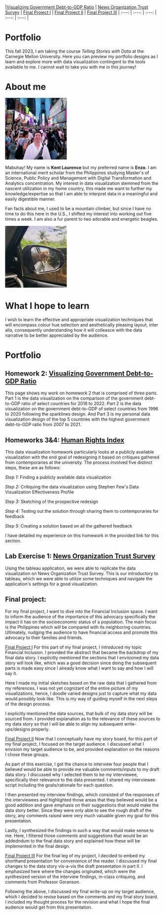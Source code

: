 |[Visualizing Government Debt-to-GDP Ratio](DataVisualizationPortfolioHW.md) | [News Organization Trust Survey](TrustinNewsOrganizations.md) | [Final Project I](final_project_PartI_EnzoRodriguez.md) | [Final Project II](final-project-part-two_EnzoRodriguez.md) | [Final Project III](final-project-part-three-EnzoRodriguez.md) |   :---:   |   :---:   |   :---:   |   :---:   |   :---:   |

# Portfolio
This fall 2023, I am taking the course *Telling Stories with Data* at the Carnegie Mellon University. Here you can preview my portfolio designs as I learn and explore more with data visualization contingent to the tools available to me. I cannot wait to take you with me in this journey!

# About me
<img src="ProPic.jpg" width="200"/> 

Mabuhay!  My name is **Kent Laurence** but my preferred name is **Enzo**. I am an international merit scholar from the Philippines studying Master's of Science, Public Policy and Management with Digital Transformation and Analytics concentration. My interest in data visualization stemmed from the nascent utilization in my home country, this made me want to further my knowledge/expertise so that I am able to interpret data in a meaningful and easily digestible manner.

Fan facts about me, I used to be a mountain climber, but since I have no time to do this here in the U.S., I shifted my interest into working out five times a week. I am also a fur parent to two adorable and energetic beagles. 

<img src="Beagles.jpg" width="200"/> 

# What I hope to learn
I wish to learn the effective and appropriate visualization techniques that will encompass colour hue selection and aesthetically pleasing layout, inter alia, consequently understanding how it will colleasce with the data narrative to be better appreciated by the audience.

# Portfolio

## Homework 2: [Visualizing Government Debt-to-GDP Ratio](DataVisualizationPortfolioHW.md)
This page shows my work on homework 2 that is comprised of three parts. Part 1 is the data visualization on the comparison of the government debt-to-GDP ratio of select countries for 2018 to 2022. Part 2 is the data visualization on the government debt-to-GDP of select countries from 1996 to 2020 following the sparklines design. And Part 3 is my personal data visualization design of the top 5 countries with the highest government debt-to-GDP ratio from 2007 to 2021.

## Homeworks 3&4: [Human Rights Index](HumanRightsIndexHW34.md)
This data visualization homework particularly looks at a publicly available visualization with the end goal of redesigning it based on critiques gathered from contemporaries at the university. The process involved five distinct steps, these are as follows:

*Step 1:* Finding a publicly available data visualization

*Step 2:* Critiquing the data visualization using Stephen Few's Data Visualization Effectiveness Profile

*Step 3:* Sketching of the prospective redesign

*Step 4:* Testing out the solution through sharing them to contemporaries for feedback

*Step 5:* Creating a solution based on all the gathered feedback

I have detailed my experience on this homework in the provided link for this section.

## Lab Exercise 1: [News Organization Trust Survey](TrustinNewsOrganizations.md)
Using the tableau application, we were able to replicate the data visualization on News Organization Trust Survey. This is our introductory to tableau, which we were able to utilize some techniques and navigate the application's settings for a good visualization.

## Final project: 
For my final project, I want to dive into the Financial Inclusion space. I want to inform the audience of the importance of this advocacy specifically the impact it has on the socioeconomic status of a population. The main focus is the Philippines which will be compared with its neighboring countries. Ultimately, nudging the audience to have financial access and promote this advocacy to their families and friends.

[Final Project I](final_project_PartI_EnzoRodriguez.md) 
For this part of my final project, I introduced my topic Financial Inclusion. I provided the abstract that became the backdrop of my final data story. I explicitly mentioned the sections that I envisioned my data story will look like, which was a good decision since doing the subsequent parts is made easy since I already know what I want to say and how I will say it.

Here I made my initial sketches based on the raw data that I gathered from my references. I was not yet cognizant of the entire picture of my visualizations, hence, I doodle varied designs just to capture what my data would possibly look like. This is my way of guiding myself in the next steps of the design process. 

I explicitly mentioned the data sources, that bulk of my data story will be sourced from. I provided explanation as to the relevance of these sources to my data story so that I will be able to align my subsequent write-ups/designs properly.

[Final Project II](final-project-part-two_EnzoRodriguez.md)
Now that I conceptually have my story board, for this part of my final project, I focused on the target audience. I discussed what I envision my target audience to be, and provided explanation on the reasons I chose these groups. 

As part of this exercise, I got the chance to interview four people that I believed would be able to provide me valuable comments/inputs to my draft data story. I discussed why I selected them to be my interviewee, specifically their relevance to the data presented. I shared my interviewee script including the goals/rationale for each question.

I then presented my interview findings, which consisted of the responses of the interviewees and highlighted those areas that they believed would be a good addition and gave emphasis on their suggestions that would make the data story better. Since they were only able to see the rough draft of the story, any comments raised were very much valuable given my goal for this presentation.

Lastly, I synthesized the findings in such a way that would make sense to me. Here, I filtered those comments and suggestions that would be an addedndum to the final data story and explained how these will be implemented in the final design.

[Final Project III](final-project-part-three-EnzoRodriguez.md)
For the final leg of my project, I decided to embed my shorthand presentation for convenience of the reader. I discussed my final changes to the data story vis-a-vis the draft presentation in part II. I emphasized here where the changes originated, which were the synthesized version of the interview findings, in-class critiquing, and comments from Professor Goranson.

Following the above, I discussed my final write-up on my target audience, which I decided to revise based on the comments and my final story board. I included my thought process for the revision and what I hope the final audience would get from this presentation.
